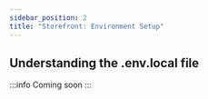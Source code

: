 ```yaml
---
sidebar_position: 2
title: "Storefront: Environment Setup"
---
```


## Understanding the .env.local file

:::info
Coming soon
:::
